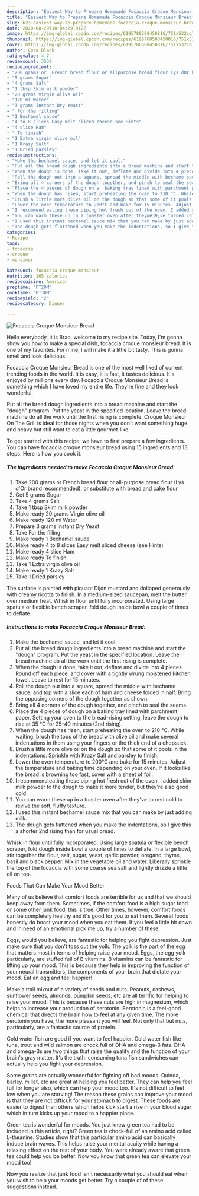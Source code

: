 ```yaml
---
description: "Easiest Way to Prepare Homemade Focaccia Croque Monsieur Bread"
title: "Easiest Way to Prepare Homemade Focaccia Croque Monsieur Bread"
slug: 623-easiest-way-to-prepare-homemade-focaccia-croque-monsieur-bread
date: 2020-08-29T10:04:29.912Z
image: https://img-global.cpcdn.com/recipes/6195780508450816/751x532cq70/focaccia-croque-monsieur-bread-recipe-main-photo.jpg
thumbnail: https://img-global.cpcdn.com/recipes/6195780508450816/751x532cq70/focaccia-croque-monsieur-bread-recipe-main-photo.jpg
cover: https://img-global.cpcdn.com/recipes/6195780508450816/751x532cq70/focaccia-croque-monsieur-bread-recipe-main-photo.jpg
author: Cora Black
ratingvalue: 4.7
reviewcount: 3539
recipeingredient:
- "200 grams or  French bread flour or allpurpose bread flour Lys dOr brand recommended or substitute with bread and cake flour"
- "5 grams Sugar"
- "4 grams Salt"
- "1 tbsp Skim milk powder"
- "20 grams Virgin olive oil"
- "120 ml Water"
- "3 grams Instant Dry Yeast"
- " For the filling"
- "1 Bechamel sauce"
- "4 to 8 slices Easy melt sliced cheese see Hints"
- "4 slice Ham"
- " To finish"
- "1 Extra virgin olive oil"
- "1 Krazy Salt"
- "1 Dried parsley"
recipeinstructions:
- "Make the bechamel sauce, and let it cool."
- "Put all the bread dough ingredients into a bread machine and start the &#34;dough&#34; program. Put the yeast in the specified location. Leave the bread machine do all the work until the first rising is complete."
- "When the dough is done, take it out, deflate and divide into 4 pieces. Round off each piece, and cover with a tightly wrung moistened kitchen towel. Leave to rest for 15 minutes."
- "Roll the dough out into a square, spread the middle with bechame sauce, and top with a slice each of ham and cheese folded in half. Bring the opposing corners of the dough together as shown."
- "Bring all 4 corners of the dough together, and pinch to seal the seams."
- "Place the 4 pieces of dough on a  baking tray lined with parchment paper. Setting your oven to the bread-rising setting, leave the dough to rise at 35 °C for 35-40 minutes (2nd rising)."
- "When the dough has risen, start preheating the oven to 210 °C. While waiting, brush the tops of the bread with olive oil and make several indentations in them using your fingers or the thick end of a chopstick."
- "Brush a little more olive oil on the dough so that some of it pools in the indentations. Sprinkle with Krazy Salt and parsley to finish."
- "Lower the oven temperature to 200°C and bake for 15 minutes. Adjust the temperature and baking time depending on your oven. If it looks like the bread is browning too fast, cover with a sheet of foil."
- "I recommend eating these piping hot fresh out of the oven. I added skim milk powder to the dough to make it more tender, but they&#39;re also good cold."
- "You can warm these up in a toaster oven after they&#39;ve turned cold to revive the soft, fluffy texture."
- "I used this instant bechamel sauce mix that you can make by just adding milk."
- "The dough gets flattened when you make the indentations, so I give this a shorter 2nd rising than for usual bread."
categories:
- Recipe
tags:
- focaccia
- croque
- monsieur

katakunci: focaccia croque monsieur 
nutrition: 165 calories
recipecuisine: American
preptime: "PT20M"
cooktime: "PT30M"
recipeyield: "2"
recipecategory: Dinner

---
```



![Focaccia Croque Monsieur Bread](https://img-global.cpcdn.com/recipes/6195780508450816/751x532cq70/focaccia-croque-monsieur-bread-recipe-main-photo.jpg)

Hello everybody, it is Brad, welcome to my recipe site. Today, I'm gonna show you how to make a special dish, focaccia croque monsieur bread. It is one of my favorites. For mine, I will make it a little bit tasty. This is gonna smell and look delicious.

Focaccia Croque Monsieur Bread is one of the most well liked of current trending foods in the world. It is easy, it is fast, it tastes delicious. It's enjoyed by millions every day. Focaccia Croque Monsieur Bread is something which I have loved my entire life. They're fine and they look wonderful.

Put all the bread dough ingredients into a bread machine and start the &#34;dough&#34; program. Put the yeast in the specified location. Leave the bread machine do all the work until the first rising is complete. Croque Monsieur On The Grill is ideal for those nights when you don&#39;t want something huge and heavy but still want to eat a little gourmet-like.


To get started with this recipe, we have to first prepare a few ingredients. You can have focaccia croque monsieur bread using 15 ingredients and 13 steps. Here is how you cook it.

<!--inarticleads1-->

##### The ingredients needed to make Focaccia Croque Monsieur Bread:

1. Take 200 grams or  French bread flour or all-purpose bread flour (Lys d&#39;Or brand recommended), or substitute with bread and cake flour
1. Get 5 grams Sugar
1. Take 4 grams Salt
1. Take 1 tbsp Skim milk powder
1. Make ready 20 grams Virgin olive oil
1. Make ready 120 ml Water
1. Prepare 3 grams Instant Dry Yeast
1. Take  For the filling:
1. Make ready 1 Bechamel sauce
1. Make ready 4 to 8 slices Easy melt sliced cheese (see Hints)
1. Make ready 4 slice Ham
1. Make ready  To finish
1. Take 1 Extra virgin olive oil
1. Make ready 1 Krazy Salt
1. Take 1 Dried parsley


The surface is painted with piquant Dijon mustard and dolloped generously with creamy ricotta to finish. In a medium-sized saucepan, melt the butter over medium heat. Whisk in flour until fully incorporated. Using large spatula or flexible bench scraper, fold dough inside bowl a couple of times to deflate. 

<!--inarticleads2-->

##### Instructions to make Focaccia Croque Monsieur Bread:

1. Make the bechamel sauce, and let it cool.
1. Put all the bread dough ingredients into a bread machine and start the &#34;dough&#34; program. Put the yeast in the specified location. Leave the bread machine do all the work until the first rising is complete.
1. When the dough is done, take it out, deflate and divide into 4 pieces. Round off each piece, and cover with a tightly wrung moistened kitchen towel. Leave to rest for 15 minutes.
1. Roll the dough out into a square, spread the middle with bechame sauce, and top with a slice each of ham and cheese folded in half. Bring the opposing corners of the dough together as shown.
1. Bring all 4 corners of the dough together, and pinch to seal the seams.
1. Place the 4 pieces of dough on a  baking tray lined with parchment paper. Setting your oven to the bread-rising setting, leave the dough to rise at 35 °C for 35-40 minutes (2nd rising).
1. When the dough has risen, start preheating the oven to 210 °C. While waiting, brush the tops of the bread with olive oil and make several indentations in them using your fingers or the thick end of a chopstick.
1. Brush a little more olive oil on the dough so that some of it pools in the indentations. Sprinkle with Krazy Salt and parsley to finish.
1. Lower the oven temperature to 200°C and bake for 15 minutes. Adjust the temperature and baking time depending on your oven. If it looks like the bread is browning too fast, cover with a sheet of foil.
1. I recommend eating these piping hot fresh out of the oven. I added skim milk powder to the dough to make it more tender, but they&#39;re also good cold.
1. You can warm these up in a toaster oven after they&#39;ve turned cold to revive the soft, fluffy texture.
1. I used this instant bechamel sauce mix that you can make by just adding milk.
1. The dough gets flattened when you make the indentations, so I give this a shorter 2nd rising than for usual bread.


Whisk in flour until fully incorporated. Using large spatula or flexible bench scraper, fold dough inside bowl a couple of times to deflate. In a large bowl, stir together the flour, salt, sugar, yeast, garlic powder, oregano, thyme, basil and black pepper. Mix in the vegetable oil and water. Liberally sprinkle the top of the focaccia with some coarse sea salt and lightly drizzle a little oil on top. 

Foods That Can Make Your Mood Better


Many of us believe that comfort foods are terrible for us and that we should keep away from them. Sometimes, if the comfort food is a high sugar food or some other junk food, this is true. Other times, however, comfort foods can be completely healthy and it's good for you to eat them. Several foods honestly do boost your mood when you eat them. If you feel a little bit down and in need of an emotional pick me up, try a number of these.

Eggs, would you believe, are fantastic for helping you fight depression. Just make sure that you don't toss out the yolk. The yolk is the part of the egg that matters most in terms of helping raise your mood. Eggs, the egg yolk particularly, are stuffed full of B vitamins. B vitamins can be fantastic for lifting up your mood. This is because they help in improving the function of your neural transmitters, the components of your brain that dictate your mood. Eat an egg and feel happier!

Make a trail mixout of a variety of seeds and nuts. Peanuts, cashews, sunflower seeds, almonds, pumpkin seeds, etc are all terrific for helping to raise your mood. This is because these nuts are high in magnesium, which helps to increase your production of serotonin. Serotonin is a feel-good chemical that directs the brain how to feel at any given time. The more serotonin you have, the more pleasant you will feel. Not only that but nuts, particularly, are a fantastic source of protein.

Cold water fish are good if you want to feel happier. Cold water fish like tuna, trout and wild salmon are chock full of DHA and omega-3 fats. DHA and omega-3s are two things that raise the quality and the function of your brain's gray matter. It's the truth: consuming tuna fish sandwiches can actually help you fight your depression. 

Some grains are actually wonderful for fighting off bad moods. Quinoa, barley, millet, etc are great at helping you feel better. They can help you feel full for longer also, which can help your mood too. It's not difficult to feel low when you are starving! The reason these grains can improve your mood is that they are not difficult for your stomach to digest. These foods are easier to digest than others which helps kick start a rise in your blood sugar which in turn kicks up your mood to a happier place.

Green tea is wonderful for moods. You just knew green tea had to be included in this article, right? Green tea is chock-full of an amino acid called L-theanine. Studies show that this particular amino acid can basically induce brain waves. This helps raise your mental acuity while having a relaxing effect on the rest of your body. You were already aware that green tea could help you be better. Now you know that green tea can elevate your mood too!

Now you realize that junk food isn't necessarily what you should eat when you wish to help your moods get better. Try  a  couple of  of  these  suggestions  instead.

